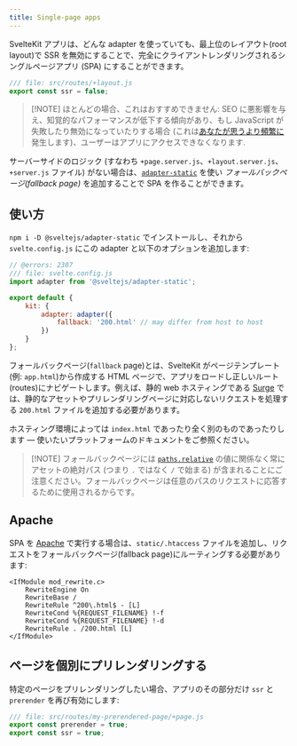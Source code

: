 ```yaml
---
title: Single-page apps
---
```


SvelteKit アプリは、どんな adapter を使っていても、最上位のレイアウト(root layout)で SSR を無効にすることで、完全にクライアントレンダリングされるシングルページアプリ (SPA) にすることができます。

```js
/// file: src/routes/+layout.js
export const ssr = false;
```

> [!NOTE] ほとんどの場合、これはおすすめできません: SEO に悪影響を与え、知覚的なパフォーマンスが低下する傾向があり、もし JavaScript が失敗したり無効になっていたりする場合 (これは[あなたが思うより頻繁に](https://kryogenix.org/code/browser/everyonehasjs.html)発生します)、ユーザーはアプリにアクセスできなくなります.

サーバーサイドのロジック (すなわち `+page.server.js`、`+layout.server.js`、`+server.js` ファイル) がない場合は、[`adapter-static`](adapter-static) を使い _フォールバックページ(fallback page)_ を追加することで SPA を作ることができます。

## 使い方 <!--Usage-->

`npm i -D @sveltejs/adapter-static` でインストールし、それから `svelte.config.js` にこの adapter と以下のオプションを追加します:

```js
// @errors: 2307
/// file: svelte.config.js
import adapter from '@sveltejs/adapter-static';

export default {
	kit: {
		adapter: adapter({
			fallback: '200.html' // may differ from host to host
		})
	}
};
```

フォールバックページ(`fallback` page)とは、SvelteKit がページテンプレート(例: `app.html`)から作成する HTML ページで、アプリをロードし正しいルート(routes)にナビゲートします。例えば、静的 web ホスティングである [Surge](https://surge.sh/help/adding-a-200-page-for-client-side-routing) では、静的なアセットやプリレンダリングページに対応しないリクエストを処理する `200.html` ファイルを追加する必要があります。

ホスティング環境によっては `index.html` であったり全く別のものであったりします — 使いたいプラットフォームのドキュメントをご参照ください。

> [!NOTE] フォールバックページには [`paths.relative`](configuration#paths) の値に関係なく常にアセットの絶対パス (つまり `.` ではなく `/` で始まる) が含まれることにご注意ください。フォールバックページは任意のパスのリクエストに応答するために使用されるからです。

## Apache

SPA を [Apache](https://httpd.apache.org/) で実行する場合は、`static/.htaccess` ファイルを追加し、リクエストをフォールバックページ(fallback page)にルーティングする必要があります:

```
<IfModule mod_rewrite.c>
	RewriteEngine On
	RewriteBase /
	RewriteRule ^200\.html$ - [L]
	RewriteCond %{REQUEST_FILENAME} !-f
	RewriteCond %{REQUEST_FILENAME} !-d
	RewriteRule . /200.html [L]
</IfModule>
```

## ページを個別にプリレンダリングする <!--Prerendering-individual-pages-->

特定のページをプリレンダリングしたい場合、アプリのその部分だけ `ssr` と `prerender` を再び有効にします:

```js
/// file: src/routes/my-prerendered-page/+page.js
export const prerender = true;
export const ssr = true;
```
